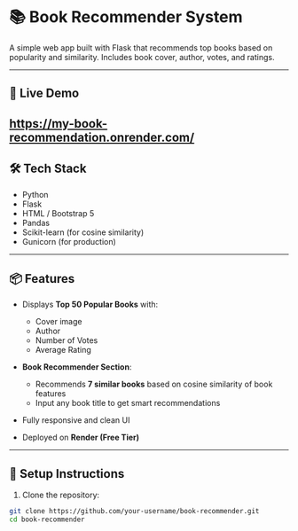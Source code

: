 # 📚 Book Recommender System

A simple web app built with Flask that recommends top books based on popularity and similarity. Includes book cover, author, votes, and ratings.

---

## 🚀 Live Demo

https://my-book-recommendation.onrender.com/
---

## 🛠️ Tech Stack

- Python
- Flask
- HTML / Bootstrap 5
- Pandas
- Scikit-learn (for cosine similarity)
- Gunicorn (for production)

---

## 📦 Features

- Displays **Top 50 Popular Books** with:
  - Cover image
  - Author
  - Number of Votes
  - Average Rating

- **Book Recommender Section**:
  - Recommends **7 similar books** based on cosine similarity of book features
  - Input any book title to get smart recommendations

- Fully responsive and clean UI
- Deployed on **Render (Free Tier)**

---

## 🧰 Setup Instructions

1. Clone the repository:

```bash
git clone https://github.com/your-username/book-recommender.git
cd book-recommender
